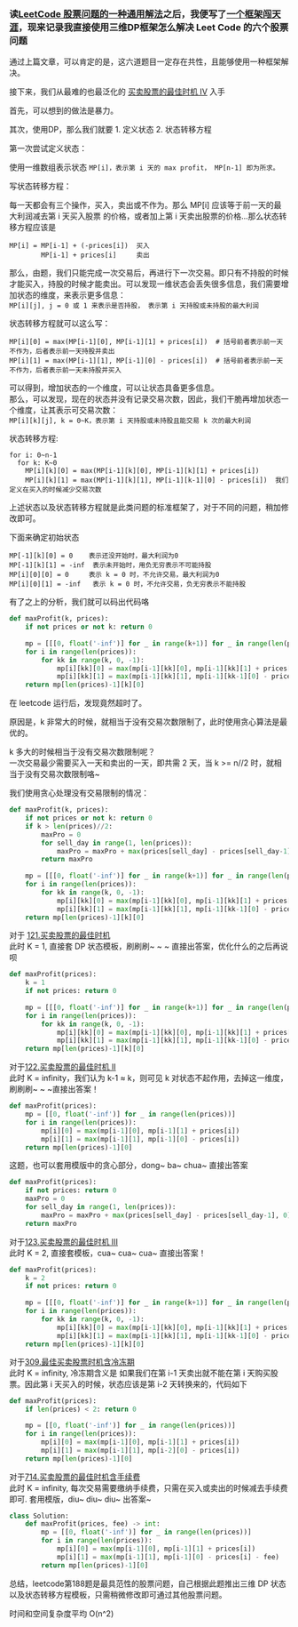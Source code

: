 
### 读[LeetCode 股票问题的一种通用解法](https://mp.weixin.qq.com/s?__biz=MzU0MDg5OTYyOQ==&mid=2247484032&idx=1&sn=cafed934bd5d8a733de3b3bc675e6a19&chksm=fb3362c2cc44ebd4c5eb7bc41baf540f55ee6f4d855bfcca7ebc4a5d2fea9a3b827bef5c18eb&scene=21#wechat_redirect)之后，我便写了[一个框架闯天涯](https://blog.csdn.net/zz_daisy/article/details/91358530)，现来记录我直接使用三维DP框架怎么解决 Leet Code 的六个股票问题

通过上篇文章，可以肯定的是，这六道题目一定存在共性，且能够使用一种框架解决。  
  
接下来，我们从最难的也最泛化的 [买卖股票的最佳时机 IV](https://leetcode-cn.com/problems/best-time-to-buy-and-sell-stock-iv/) 入手  
  
首先，可以想到的做法是暴力。  
  
其次，使用DP，那么我们就要 1. 定义状态  2. 状态转移方程  
  
第一次尝试定义状态：  
  
使用一维数组表示状态
`MP[i]，表示第 i 天的 max profit， MP[n-1] 即为所求。`  
  
写状态转移方程：  
  
每一天都会有三个操作，买入，卖出或不作为。那么 MP[i] 应该等于前一天的最大利润减去第 i 天买入股票 的价格，或者加上第 i 天卖出股票的价格...那么状态转移方程应该是  
```
MP[i] = MP[i-1] + (-prices[i])  买入
        MP[i-1] + prices[i]     卖出
```  
  
那么，由题，我们只能完成一次交易后，再进行下一次交易。即只有不持股的时候才能买入，持股的时候才能卖出。可以发现一维状态会丢失很多信息，我们需要增加状态的维度，来表示更多信息：  
`MP[i][j], j = 0 或 1 来表示是否持股， 表示第 i 天持股或未持股的最大利润`  
  
状态转移方程就可以这么写：  
```
MP[i][0] = max(MP[i-1][0], MP[i-1][1] + prices[i])  # 括号前者表示前一天不作为，后者表示前一天持股并卖出
MP[i][1] = max(MP[i-1][1], MP[i-1][0] - prices[i])  # 括号前者表示前一天不作为，后者表示前一天未持股并买入
```  
  
可以得到，增加状态的一个维度，可以让状态具备更多信息。  
那么，可以发现，现在的状态并没有记录交易次数，因此，我们干脆再增加状态一个维度，让其表示可交易次数：  
`MP[i][k][j], k = 0~K，表示第 i 天持股或未持股且能交易 k 次的最大利润`  
  
状态转移方程:
```
for i: 0~n-1
  for k: K~0
    MP[i][k][0] = max(MP[i-1][k][0], MP[i-1][k][1] + prices[i])
    MP[i][k][1] = max(MP[i-1][k][1], MP[i-1][k-1][0] - prices[i])  我们定义在买入的时候减少交易次数
```  
  
上述状态以及状态转移方程就是此类问题的标准框架了，对于不同的问题，稍加修改即可。  
  
下面来确定初始状态  
```
MP[-1][k][0] = 0    表示还没开始时，最大利润为0
MP[-1][k][1] = -inf  表示未开始时，用负无穷表示不可能持股
MP[i][0][0] = 0     表示 k = 0 时，不允许交易，最大利润为0
MP[i][0][1] = -inf   表示 k = 0 时，不允许交易，负无穷表示不能持股
```  
  
有了之上的分析，我们就可以码出代码咯


```python
def maxProfit(k, prices):
    if not prices or not k: return 0
    
    mp = [[[0, float('-inf')] for _ in range(k+1)] for _ in range(len(prices))]
    for i in range(len(prices)):
        for kk in range(k, 0, -1):
            mp[i][kk][0] = max(mp[i-1][kk][0], mp[i-1][kk][1] + prices[i])
            mp[i][kk][1] = max(mp[i-1][kk][1], mp[i-1][kk-1][0] - prices[i])
    return mp[len(prices)-1][k][0]
```

在 leetcode 运行后，发现竟然超时了。  
  
原因是，k 非常大的时候，就相当于没有交易次数限制了，此时使用贪心算法是最优的。  
  
k 多大的时候相当于没有交易次数限制呢？  
一次交易最少需要买入一天和卖出的一天，即共需 2 天，当 k >= n//2 时，就相当于没有交易次数限制咯~  
  
我们使用贪心处理没有交易限制的情况：


```python
def maxProfit(k, prices):
    if not prices or not k: return 0
    if k > len(prices)//2:
        maxPro = 0
        for sell_day in range(1, len(prices)):
            maxPro = maxPro + max(prices[sell_day] - prices[sell_day-1], 0)
        return maxPro
    
    mp = [[[0, float('-inf')] for _ in range(k+1)] for _ in range(len(prices))]
    for i in range(len(prices)):
        for kk in range(k, 0, -1):
            mp[i][kk][0] = max(mp[i-1][kk][0], mp[i-1][kk][1] + prices[i])
            mp[i][kk][1] = max(mp[i-1][kk][1], mp[i-1][kk-1][0] - prices[i])
    return mp[len(prices)-1][k][0]
```

对于 [121.买卖股票的最佳时机](https://leetcode-cn.com/problems/best-time-to-buy-and-sell-stock/)  
此时 K = 1, 直接套 DP 状态模板，刷刷刷~ ~ ~ 直接出答案，优化什么的之后再说呗


```python
def maxProfit(prices):
    k = 1
    if not prices: return 0
    
    mp = [[[0, float('-inf')] for _ in range(k+1)] for _ in range(len(prices))]
    for i in range(len(prices)):
        for kk in range(k, 0, -1):
            mp[i][kk][0] = max(mp[i-1][kk][0], mp[i-1][kk][1] + prices[i])
            mp[i][kk][1] = max(mp[i-1][kk][1], mp[i-1][kk-1][0] - prices[i])
    return mp[len(prices)-1][k][0]
```

对于[122.买卖股票的最佳时机 II](https://leetcode-cn.com/problems/best-time-to-buy-and-sell-stock-ii/)  
此时 K = infinity，我们认为 k-1 ≈ k，则可见 k 对状态不起作用，去掉这一维度，刷刷刷~ ~ ~直接出答案！


```python
def maxProfit(prices):
    mp = [[0, float('-inf')] for _ in range(len(prices))]
    for i in range(len(prices)):
        mp[i][0] = max(mp[i-1][0], mp[i-1][1] + prices[i])
        mp[i][1] = max(mp[i-1][1], mp[i-1][0] - prices[i])
    return mp[len(prices)-1][0]
```

这题，也可以套用模版中的贪心部分，dong~ ba~ chua~ 直接出答案


```python
def maxProfit(prices):
    if not prices: return 0
    maxPro = 0
    for sell_day in range(1, len(prices)):
        maxPro = maxPro + max(prices[sell_day] - prices[sell_day-1], 0)
    return maxPro
```

对于[123.买卖股票的最佳时机 III](https://leetcode-cn.com/problems/best-time-to-buy-and-sell-stock-iii/)  
此时 K = 2, 直接套模板，cua~ cua~ cua~ 直接出答案！


```python
def maxProfit(prices):
    k = 2
    if not prices: return 0
    
    mp = [[[0, float('-inf')] for _ in range(k+1)] for _ in range(len(prices))]
    for i in range(len(prices)):
        for kk in range(k, 0, -1):
            mp[i][kk][0] = max(mp[i-1][kk][0], mp[i-1][kk][1] + prices[i])
            mp[i][kk][1] = max(mp[i-1][kk][1], mp[i-1][kk-1][0] - prices[i])
    return mp[len(prices)-1][k][0]
```

对于[309.最佳买卖股票时机含冷冻期](https://leetcode-cn.com/problems/best-time-to-buy-and-sell-stock-with-cooldown/)  
此时 K = infinity, 冷冻期含义是 如果我们在第 i-1 天卖出就不能在第 i 天购买股票。因此第 i 天买入的时候，状态应该是第 i-2 天转换来的，代码如下


```python
def maxProfit(prices):
    if len(prices) < 2: return 0

    mp = [[0, float('-inf')] for _ in range(len(prices))]
    for i in range(len(prices)):
        mp[i][0] = max(mp[i-1][0], mp[i-1][1] + prices[i])
        mp[i][1] = max(mp[i-1][1], mp[i-2][0] - prices[i])
    return mp[len(prices)-1][0]
```

对于[714.买卖股票的最佳时机含手续费](https://leetcode-cn.com/problems/best-time-to-buy-and-sell-stock-with-transaction-fee/)  
此时 K = infinity, 每次交易需要缴纳手续费，只需在买入或卖出的时候减去手续费即可. 套用模版，diu~ diu~ diu~ 出答案~


```python
class Solution:
    def maxProfit(prices, fee) -> int:
        mp = [[0, float('-inf')] for _ in range(len(prices))]
        for i in range(len(prices)):
            mp[i][0] = max(mp[i-1][0], mp[i-1][1] + prices[i])
            mp[i][1] = max(mp[i-1][1], mp[i-1][0] - prices[i] - fee)
        return mp[len(prices)-1][0] 
```

总结，leetcode第188题是最具范性的股票问题，自己根据此题推出三维 DP 状态以及状态转移方程模板，只需稍微修改即可通过其他股票问题。  
  
时间和空间复杂度平均 O(n^2)
